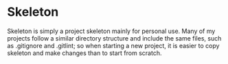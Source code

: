 # Skeleton

Skeleton is simply a project skeleton mainly for personal use.  Many of my projects follow a similar directory structure and include the same files, such as .gitignore and .gitlint; so when starting a new project, it is easier to copy skeleton and make changes than to start from scratch.
